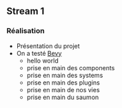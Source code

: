 ## Stream 1

### Réalisation

* Présentation du projet
* On a testé [Bevy](https://github.com/bevyengine/bevy)
    * hello world
    * prise en main des components
    * prise en main des systems
    * prise en main des plugins
    * prise en main de nos vies
    * prise en main du saumon
